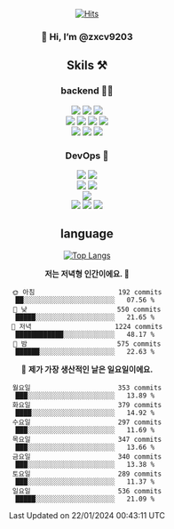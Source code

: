 <div align="center">

[![Hits](https://hits.seeyoufarm.com/api/count/incr/badge.svg?url=https%3A%2F%2Fgithub.com%2Fzxcv9203%2Fhit-counter&count_bg=%23FF7272&title_bg=%23324C2E&icon=codeigniter.svg&icon_color=%23DD5B5B&title=%EB%B0%A9%EB%AC%B8%EC%9E%90&edge_flat=false)](https://hits.seeyoufarm.com)
  
### 👋 Hi, I’m @zxcv9203

## Skils ⚒️
### backend 🧑‍💻
  
<img src="https://img.shields.io/badge/Java-FF6600?style=flat-square&logo=buymeacoffee&logoColor=white"/>
<img src="https://img.shields.io/badge/Go-0099FF?style=flat-square&logo=go&logoColor=white"/>
<img src="https://img.shields.io/badge/Kotlin-7F52FF?style=flat-square&logo=kotlin&logoColor=white"/>
  
  
<br />
  
<img src="https://img.shields.io/badge/Spring-339933?style=flat-square&logo=Spring&logoColor=white"/>
<img src="https://img.shields.io/badge/Spring Boot-339933?style=flat-square&logo=Spring Boot&logoColor=white"/>
<img src="https://img.shields.io/badge/Spring Security-339933?style=flat-square&logo=Spring Security&logoColor=white"/>
  
<img src="https://img.shields.io/badge/Spring Data JPA-339933?style=flat-square&logo=Hibernate&logoColor=white"/>

<br />
  
  <img src="https://img.shields.io/badge/mysql-0099FF?style=flat-square&logo=mysql&logoColor=white"/>
  <img src="https://img.shields.io/badge/mariadb-0099FF?style=flat-square&logo=mariadb&logoColor=white"/>
  <img src="https://img.shields.io/badge/mongoDB-47A248?style=flat-square&logo=mongodb&logoColor=white"/>
  
  
### DevOps 🚀
  
  <img src="https://img.shields.io/badge/docker-2496ED?style=flat-square&logo=docker&logoColor=white"/>
  <img src="https://img.shields.io/badge/kubernetes-326CE5?style=flat-square&logo=kubernetes&logoColor=white"/>
  
  <br />
  
  <img src="https://img.shields.io/badge/Github Actions-2088FF?style=flat-square&logo=githubactions&logoColor=white"/>
  <img src="https://img.shields.io/badge/Jenkins-D24939?style=flat-square&logo=jenkins&logoColor=white"/>
  
  
  <br />
  <img src="https://img.shields.io/badge/terraform-7B42BC?style=flat-square&logo=terraform&logoColor=white"/>
  
  <br />
  <img src="https://img.shields.io/badge/Amazon AWS-232F3E?style=flat-square&logo=Amazon AWS&logoColor=white"/>

  <img src="https://img.shields.io/badge/GCP-4285F4?style=flat-square&logo=googlecloud&logoColor=white"/>
  <img src="https://img.shields.io/badge/NCP-03C75A?style=flat-square&logo=naver&logoColor=white"/>
  
  
## language

[![Top Langs](https://github-readme-stats.vercel.app/api/top-langs/?username=zxcv9203&hide=html&exclude_repo=zxcv9203.github.io,golB&theme=grate-gatsby)](https://github.com/zxcv9203/github-readme-stats)
  
<!--START_SECTION:waka-->
**저는 저녁형 인간이에요. 🦉** 

```text
🌞 아침                     192 commits         ██░░░░░░░░░░░░░░░░░░░░░░░   07.56 % 
🌆 낮　                     550 commits         █████░░░░░░░░░░░░░░░░░░░░   21.65 % 
🌃 저녁                     1224 commits        ████████████░░░░░░░░░░░░░   48.17 % 
🌙 밤　                     575 commits         ██████░░░░░░░░░░░░░░░░░░░   22.63 % 
```
📅 **제가 가장 생산적인 날은 일요일이에요.** 

```text
월요일                      353 commits         ███░░░░░░░░░░░░░░░░░░░░░░   13.89 % 
화요일                      379 commits         ████░░░░░░░░░░░░░░░░░░░░░   14.92 % 
수요일                      297 commits         ███░░░░░░░░░░░░░░░░░░░░░░   11.69 % 
목요일                      347 commits         ███░░░░░░░░░░░░░░░░░░░░░░   13.66 % 
금요일                      340 commits         ███░░░░░░░░░░░░░░░░░░░░░░   13.38 % 
토요일                      289 commits         ███░░░░░░░░░░░░░░░░░░░░░░   11.37 % 
일요일                      536 commits         █████░░░░░░░░░░░░░░░░░░░░   21.09 % 
```



 Last Updated on 22/01/2024 00:43:11 UTC
<!--END_SECTION:waka-->
  
</div>

